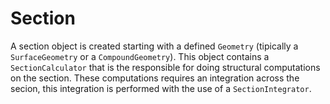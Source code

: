 # Section
A section object is created starting with a defined `Geometry` (tipically a `SurfaceGeometry` or a `CompoundGeometry`). This object contains a `SectionCalculator` that is the responsible for doing structural computations on the section. These computations requires an integration across the secion, this integration is performed with the use of a `SectionIntegrator`.